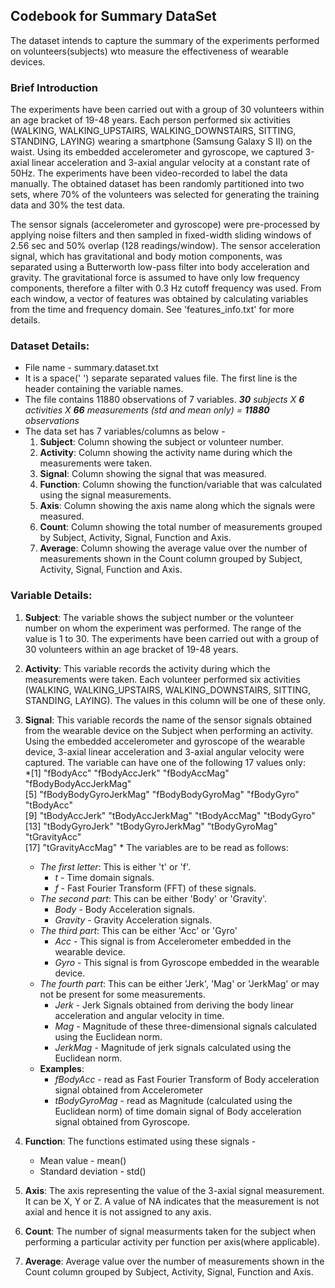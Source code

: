 ## Codebook for Summary DataSet
The dataset intends to capture the summary of the experiments performed on volunteers(subjects) wto measure the effectiveness of wearable devices. 

### Brief Introduction
The experiments have been carried out with a group of 30 volunteers within an age bracket of 19-48 years. Each person performed six activities (WALKING, WALKING_UPSTAIRS, WALKING_DOWNSTAIRS, SITTING, STANDING, LAYING) wearing a smartphone (Samsung Galaxy S II) on the waist. Using its embedded accelerometer and gyroscope, we captured 3-axial linear acceleration and 3-axial angular velocity at a constant rate of 50Hz. The experiments have been video-recorded to label the data manually. The obtained dataset has been randomly partitioned into two sets, where 70% of the volunteers was selected for generating the training data and 30% the test data. 

The sensor signals (accelerometer and gyroscope) were pre-processed by applying noise filters and then sampled in fixed-width sliding windows of 2.56 sec and 50% overlap (128 readings/window). The sensor acceleration signal, which has gravitational and body motion components, was separated using a Butterworth low-pass filter into body acceleration and gravity. The gravitational force is assumed to have only low frequency components, therefore a filter with 0.3 Hz cutoff frequency was used. From each window, a vector of features was obtained by calculating variables from the time and frequency domain. See 'features_info.txt' for more details. 


### Dataset Details: 
- File name - summary.dataset.txt 
- It is a space(' ') separate separated values file.  The first line is the header containing the variable names.
- The file contains 11880 observations of 7 variables.  *__30__ subjects X __6__ activities X __66__ measurements (std and mean only) = __11880__ observations*
- The data set has 7 variables/columns as below -
	1. **Subject**:	Column showing the subject or volunteer number.
	2. **Activity**:	Column showing the activity name during which the measurements were taken.
	3. **Signal**:	Column showing the signal that was measured.
	4. **Function**:	Column showing the function/variable that was calculated using the signal measurements.
	5. **Axis**:		Column showing the axis name along which the signals were measured.
	6. **Count**:	Column showing the total number of measurements grouped by Subject, Activity, Signal, Function and Axis.
	7. **Average**:	Column showing the average value over the number of measurements shown in the Count column grouped by Subject, Activity, Signal, Function and Axis.
		

### Variable Details:
1. **Subject**: The variable shows the subject number or the volunteer number on whom the experiment was performed.  The range of the value is 1 to 30.  The experiments have been carried out with a group of 30 volunteers within an age bracket of 19-48 years. 

2. **Activity**: This variable records the activity during which the measurements were taken.  Each volunteer performed six activities (WALKING, WALKING_UPSTAIRS, WALKING_DOWNSTAIRS, SITTING, STANDING, LAYING).  The values in this column will be one of these only.

3. **Signal**:  This variable records the name of the sensor signals obtained from the wearable device on the Subject when performing an activity.  Using the embedded accelerometer and gyroscope of the wearable device, 3-axial linear acceleration and 3-axial angular velocity were captured. The variable can have one of the following 17 values only:  
*[1] "fBodyAcc"             "fBodyAccJerk"         "fBodyAccMag"          "fBodyBodyAccJerkMag"  
[5] "fBodyBodyGyroJerkMag" "fBodyBodyGyroMag"     "fBodyGyro"            "tBodyAcc"  
[9] "tBodyAccJerk"         "tBodyAccJerkMag"      "tBodyAccMag"          "tBodyGyro"  
[13] "tBodyGyroJerk"        "tBodyGyroJerkMag"     "tBodyGyroMag"         "tGravityAcc"  
[17] "tGravityAccMag"  *
The variables are to be read as follows:
	- *The first letter*: This is either 't' or 'f'.  
		- *t* - Time domain signals.  
		- *f* - Fast Fourier Transform (FFT) of these signals.
	- *The second part*: This can be either  'Body' or 'Gravity'.  
		- *Body* - Body Acceleration signals.
		- *Gravity* - Gravity Acceleration signals.
	- *The third part*: This can be either 'Acc' or 'Gyro'
		- *Acc* - This signal is from Accelerometer embedded in the wearable device.
		- *Gyro* - This signal is from Gyroscope embedded in the wearable device.
	- *The fourth part*: This can be either 'Jerk', 'Mag' or 'JerkMag' or may not be present for some measurements.
		- *Jerk* - Jerk Signals obtained from deriving the body linear acceleration and angular velocity in time.
		- *Mag* - Magnitude of these three-dimensional signals calculated using the Euclidean norm.
		- *JerkMag* - Magnitude of jerk signals calculated using the Euclidean norm.
	- **Examples**:
		- *fBodyAcc* - read as Fast Fourier Transform of Body acceleration signal obtained from Accelerometer
		- *tBodyGyroMag* - read as Magnitude (calculated using the Euclidean norm) of time domain signal of Body acceleration signal obtained from Gyroscope.

4. **Function**: The functions estimated using these signals -
	- Mean value - mean()
	- Standard deviation - std()
	
5. **Axis**: The axis representing the value of the 3-axial signal measurement.  It can be X, Y or Z.  A value of NA indicates that the measurement is not axial and hence it is not assigned to any axis.

6. **Count**: The number of signal measurments taken for the subject when performing a particular activity per function per axis(where applicable).

7. **Average**: Average value over the number of measurements shown in the Count column grouped by Subject, Activity, Signal, Function and Axis.

